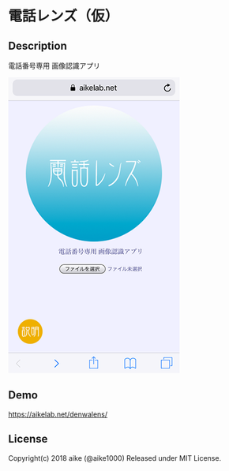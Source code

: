 電話レンズ（仮）
===

## Description
電話番号専用 画像認識アプリ

![image](ss.png)

## Demo
https://aikelab.net/denwalens/

## License
Copyright(c) 2018 aike (@aike1000)
Released under MIT License.  
